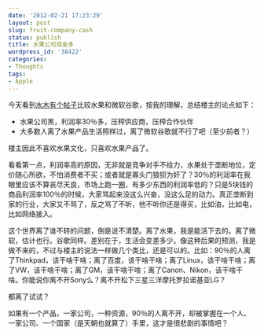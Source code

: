 ```yaml
---
date: '2012-02-21 17:23:29'
layout: post
slug: fruit-company-cash
status: publish
title: 水果公司现金多
wordpress_id: '38422'
categories:
- Thoughts
tags:
- Apple
---
```


今天看到[水木有个帖子](http://www.newsmth.net/bbstcon.php?board=ITExpress&gid=1192075)比较水果和微软谷歌，按我的理解，总结楼主的论点如下：

  * 水果公司黑，利润率30％多，压榨供应商，压榨合作伙伴
  * 大多数人离了水果产品生活照样过，离了微软谷歌就不行了吧（至少前者？）

楼主因此不喜欢水果文化，只喜欢水果产品了。

看看第一点，利润率高的原因，无非就是竞争对手不给力，水果处于垄断地位，定价随心所欲，不怕消费者不买；或者就是寡头门狼狈为奸了？30％的利润率在我眼里应该不算丧尽天良，市场上跑一圈，有多少东西的利润率低的？只是5块钱的商品利润率100％的时候，大家骂起来没这么兴奋，没这么足的动力。真正垄断到家的行业，大家又不骂了，反之骂了不听，他不听你还是得买，比如油，比如电，比如网络接入。

这个世界离了谁不转的问题，倒是说不清楚。离了水果，我是能活下去的。离了微软，估计也行。谷歌同样。差别在于，生活会变差多少。像这种后果的预测，我是做不来的，不过与楼主的说法一样做几个类比，还是可以的。比如：90％的人离了Thinkpad，该干啥干啥；离了百度，该干啥干啥；离了Linux，该干啥干啥；离了VW，该干啥干啥；离了GM，该干啥干啥；离了Canon、Nikon，该干啥干啥。你能说你离不开Sony么？离不开松下三星三洋摩托罗拉诺基亚LG？

都离了试试？

如果有一个产品，一家公司，一种资源，90％的人离不开，却被掌握在一个人、一家公司、一个国家（是天朝也就算了）手里，这才是很悲剧的事情吧？
